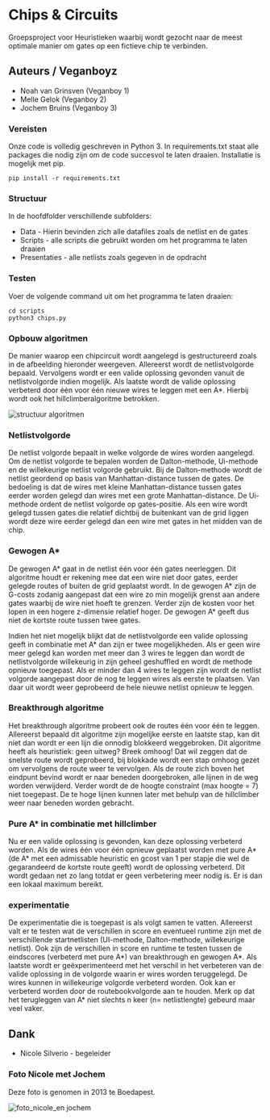 # Chips & Circuits

Groepsproject voor Heuristieken waarbij wordt gezocht naar de meest optimale manier om gates op een fictieve chip te verbinden.

## Auteurs / Veganboyz

* Noah van Grinsven (Veganboy 1)
* Melle Gelok (Veganboy 2)
* Jochem Bruins (Veganboy 3)

### Vereisten

Onze code is volledig geschreven in Python 3. In requirements.txt staat alle packages die nodig zijn om de code succesvol te laten draaien. Installatie is mogelijk met pip. 

```
pip install -r requirements.txt
```

### Structuur

In de hoofdfolder verschillende subfolders:

* Data - Hierin bevinden zich alle datafiles zoals de netlist en de gates
* Scripts - alle scripts die gebruikt worden om het programma te laten draaien
* Presentaties - alle netlists zoals gegeven in de opdracht

### Testen

Voer de volgende command uit om het programma te laten draaien:
```
cd scripts
python3 chips.py
```

### Opbouw algoritmen

De manier waarop een chipcircuit wordt aangelegd is gestructureerd zoals in de afbeelding hieronder weergeven. Allereerst wordt de netlistvolgorde bepaald. Vervolgens wordt er een valide oplossing gevonden vanuit de netlistvolgorde indien mogelijk. Als laatste wordt de valide oplossing verbeterd door één voor één nieuwe wires te leggen met een A*. Hierbij wordt ook het hillclimberalgoritme betrokken.

![structuur algoritmen](https://user-images.githubusercontent.com/36193067/40545743-2f2886fa-602d-11e8-9d22-aab7bc35f6dc.png)

### Netlistvolgorde

De netlist volgorde bepaalt in welke volgorde de wires worden aangelegd. Om de netlist volgorde te bepalen worden de Dalton-methode, Ui-methode en de willekeurige netlist volgorde gebruikt. 
Bij de Dalton-methode wordt de netlist geordend op basis van Manhattan-distance tussen de gates. De bedoeling is dat de wires met kleine Manhattan-distance tussen gates eerder worden gelegd dan wires met een grote Manhattan-distance. 
De Ui-methode ordent de netlist volgorde op gates-positie. Als een wire wordt gelegd tussen gates die relatief dichtbij de buitenkant van de grid liggen wordt deze wire eerder gelegd dan een wire met gates in het midden van de chip.

### Gewogen A*

De gewogen A* gaat in de netlist één voor één gates neerleggen. Dit algoritme houdt er rekening mee dat een wire niet door gates, eerder gelegde routes of buiten de grid geplaatst wordt. In de gewogen A* zijn de G-costs zodanig aangepast dat een wire zo min mogelijk grenst aan andere gates waarbij de wire niet hoeft te grenzen. Verder zijn de kosten voor het lopen in een hogere z-dimensie relatief hoger. De gewogen A* geeft dus niet de kortste route tussen twee gates. 

Indien het niet mogelijk blijkt dat de netlistvolgorde een valide oplossing geeft in combinatie met A* dan zijn er twee mogelijkheden. Als er geen wire meer gelegd kan worden met meer dan 3 wires te leggen dan wordt de netlistvolgorde willekeurig in zijn geheel geshuffled en wordt de methode opnieuw toegepast. Als er minder dan 4 wires te leggen zijn wordt de netlist volgorde aangepast door de nog te leggen wires als eerste te plaatsen. Van daar uit wordt weer geprobeerd de hele nieuwe netlist opnieuw te leggen.

### Breakthrough algoritme
Het breakthrough algoritme probeert ook de routes één voor één te leggen. Allereerst bepaald dit algoritme zijn mogelijke eerste en laatste stap, kan dit niet dan wordt er een lijn die onnodig blokkeerd weggebroken. Dit algoritme heeft als heuristiek: geen uitweg? Breek omhoog! Dat wil zeggen dat de snelste route wordt geprobeerd, bij blokkade wordt een stap omhoog gezet om vervolgens de route weer te vervolgen. Als de route zich boven het eindpunt bevind wordt er naar beneden doorgebroken, alle lijnen in de weg worden verwijderd. Verder wordt de de hoogte constraint (max hoogte = 7) niet toegepast. De te hoge lijnen kunnen later met behulp van de hillclimber weer naar beneden worden gebracht.

### Pure A* in combinatie met hillclimber

Nu er een valide oplossing is gevonden, kan deze oplossing verbeterd worden. Als de wires één voor één opnieuw geplaatst worden met pure A* (de A* met een admissable heuristic en gcost van 1 per stapje die wel de gegarandeerd de kortste route geeft) wordt de oplossing verbeterd. Dit wordt gedaan net zo lang totdat er geen verbetering meer nodig is. Er is dan een lokaal maximum bereikt. 

### experimentatie

De experimentatie die is toegepast is als volgt samen te vatten. Allereerst valt er te testen wat de verschillen in score en eventueel runtime zijn met de verschillende startnetlisten (UI-methode, Dalton-methode, willekeurige netlist). Ook zijn de verschillen in score en runtime te testen tussen de eindscores (verbeterd met pure A*) van breakthrough en gewogen A*. Als laatste wordt er geëxperimenteerd  met het verschil in het verbeteren van de valide oplossing in de volgorde waarin er wires worden teruggelegd. De wires kunnen in willekeurige volgorde verbeterd worden. Ook kan er verbeterd worden door de routebookvolgorde aan te houden. Merk op dat het terugleggen van A* niet slechts n keer (n= netlistlengte) gebeurd maar veel vaker.

## Dank

* Nicole Silverio - begeleider


### Foto Nicole met Jochem
Deze foto is genomen in 2013 te Boedapest.

![foto_nicole_en jochem](https://user-images.githubusercontent.com/36193067/40553514-2f67a432-6043-11e8-8454-998a12dbcbd5.png)



